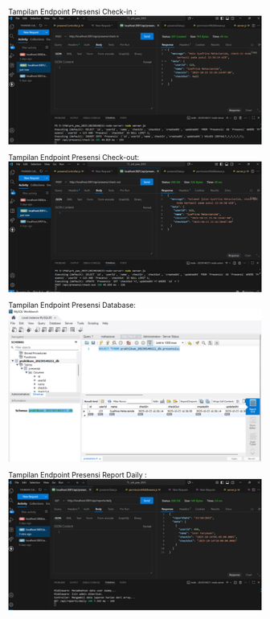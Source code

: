 Tampilan Endpoint Presensi Check-in :
![Tampilan Endpoint Presensi Check-in](SS/presensiCheck-in.png)

Tampilan Endpoint Presensi Check-out:
![Tampilan Endpoint Presensi Check-out](SS/presensiCheck-out.png)

Tampilan Endpoint Presensi Database:
![Tampilan Endpoint Presensi Database](SS/presensiDatabase.png)

Tampilan Endpoint Presensi Report Daily :
![Tampilan Endpoint Presensi Report Daily](SS/presensiReportDaily.png)
